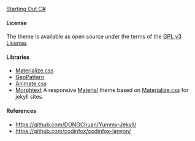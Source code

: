 [Starting Out C#](https://vikramnr.github.io/csharp)

#### License

The theme is available as open source under the terms of the [GPL v3 License](https://www.gnu.org/licenses/gpl-3.0.en.html).

#### Libraries
* [Materialize.css](http://materializecss.com/)
* [GeoPattern](https://github.com/btmills/geopattern/)
* [Animate.css](https://daneden.github.io/animate.css/)
* [Morphtext](http://morphext.fyianlai.com/)
A responsive [Material](https://material.io/) theme based on [Materialize.css](http://materializecss.com/) for jekyll sites.

#### References
* https://github.com/DONGChuan/Yummy-Jekyll/
* https://github.com/codinfox/codinfox-lanyon/
